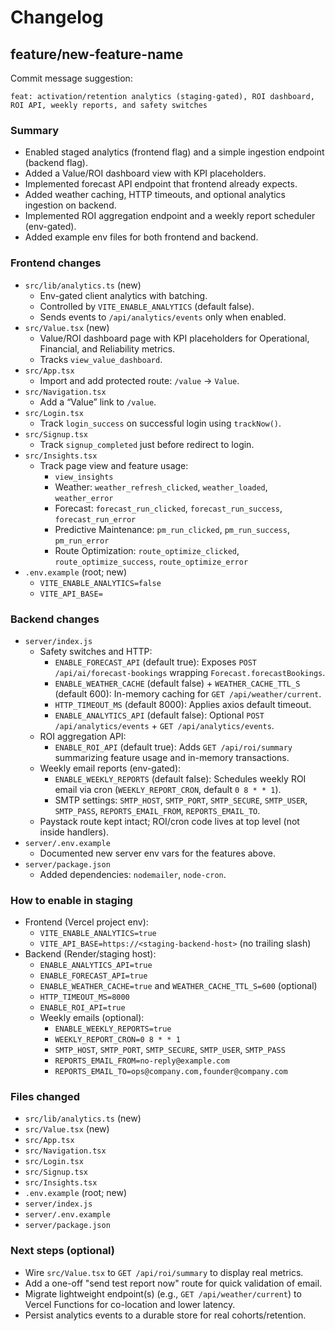 # Changelog

## feature/new-feature-name

Commit message suggestion:

```
feat: activation/retention analytics (staging-gated), ROI dashboard, ROI API, weekly reports, and safety switches
```

### Summary
- Enabled staged analytics (frontend flag) and a simple ingestion endpoint (backend flag).
- Added a Value/ROI dashboard view with KPI placeholders.
- Implemented forecast API endpoint that frontend already expects.
- Added weather caching, HTTP timeouts, and optional analytics ingestion on backend.
- Implemented ROI aggregation endpoint and a weekly report scheduler (env-gated).
- Added example env files for both frontend and backend.

### Frontend changes
- `src/lib/analytics.ts` (new)
  - Env-gated client analytics with batching.
  - Controlled by `VITE_ENABLE_ANALYTICS` (default false).
  - Sends events to `/api/analytics/events` only when enabled.
- `src/Value.tsx` (new)
  - Value/ROI dashboard page with KPI placeholders for Operational, Financial, and Reliability metrics.
  - Tracks `view_value_dashboard`.
- `src/App.tsx`
  - Import and add protected route: `/value` -> `Value`.
- `src/Navigation.tsx`
  - Add a “Value” link to `/value`.
- `src/Login.tsx`
  - Track `login_success` on successful login using `trackNow()`.
- `src/Signup.tsx`
  - Track `signup_completed` just before redirect to login.
- `src/Insights.tsx`
  - Track page view and feature usage:
    - `view_insights`
    - Weather: `weather_refresh_clicked`, `weather_loaded`, `weather_error`
    - Forecast: `forecast_run_clicked`, `forecast_run_success`, `forecast_run_error`
    - Predictive Maintenance: `pm_run_clicked`, `pm_run_success`, `pm_run_error`
    - Route Optimization: `route_optimize_clicked`, `route_optimize_success`, `route_optimize_error`
- `.env.example` (root; new)
  - `VITE_ENABLE_ANALYTICS=false`
  - `VITE_API_BASE=`

### Backend changes
- `server/index.js`
  - Safety switches and HTTP:
    - `ENABLE_FORECAST_API` (default true): Exposes `POST /api/ai/forecast-bookings` wrapping `Forecast.forecastBookings`.
    - `ENABLE_WEATHER_CACHE` (default false) + `WEATHER_CACHE_TTL_S` (default 600): In-memory caching for `GET /api/weather/current`.
    - `HTTP_TIMEOUT_MS` (default 8000): Applies axios default timeout.
    - `ENABLE_ANALYTICS_API` (default false): Optional `POST /api/analytics/events` + `GET /api/analytics/events`.
  - ROI aggregation API:
    - `ENABLE_ROI_API` (default true): Adds `GET /api/roi/summary` summarizing feature usage and in-memory transactions.
  - Weekly email reports (env-gated):
    - `ENABLE_WEEKLY_REPORTS` (default false): Schedules weekly ROI email via cron (`WEEKLY_REPORT_CRON`, default `0 8 * * 1`).
    - SMTP settings: `SMTP_HOST`, `SMTP_PORT`, `SMTP_SECURE`, `SMTP_USER`, `SMTP_PASS`, `REPORTS_EMAIL_FROM`, `REPORTS_EMAIL_TO`.
  - Paystack route kept intact; ROI/cron code lives at top level (not inside handlers).
- `server/.env.example`
  - Documented new server env vars for the features above.
- `server/package.json`
  - Added dependencies: `nodemailer`, `node-cron`.

### How to enable in staging
- Frontend (Vercel project env):
  - `VITE_ENABLE_ANALYTICS=true`
  - `VITE_API_BASE=https://<staging-backend-host>` (no trailing slash)
- Backend (Render/staging host):
  - `ENABLE_ANALYTICS_API=true`
  - `ENABLE_FORECAST_API=true`
  - `ENABLE_WEATHER_CACHE=true` and `WEATHER_CACHE_TTL_S=600` (optional)
  - `HTTP_TIMEOUT_MS=8000`
  - `ENABLE_ROI_API=true`
  - Weekly emails (optional):
    - `ENABLE_WEEKLY_REPORTS=true`
    - `WEEKLY_REPORT_CRON=0 8 * * 1`
    - `SMTP_HOST`, `SMTP_PORT`, `SMTP_SECURE`, `SMTP_USER`, `SMTP_PASS`
    - `REPORTS_EMAIL_FROM=no-reply@example.com`
    - `REPORTS_EMAIL_TO=ops@company.com,founder@company.com`

### Files changed
- `src/lib/analytics.ts` (new)
- `src/Value.tsx` (new)
- `src/App.tsx`
- `src/Navigation.tsx`
- `src/Login.tsx`
- `src/Signup.tsx`
- `src/Insights.tsx`
- `.env.example` (root; new)
- `server/index.js`
- `server/.env.example`
- `server/package.json`

### Next steps (optional)
- Wire `src/Value.tsx` to `GET /api/roi/summary` to display real metrics.
- Add a one-off "send test report now" route for quick validation of email.
- Migrate lightweight endpoint(s) (e.g., `GET /api/weather/current`) to Vercel Functions for co-location and lower latency.
- Persist analytics events to a durable store for real cohorts/retention.
